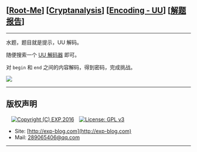 ## [[Root-Me](https://www.root-me.org/)] [[Cryptanalysis](https://www.root-me.org/en/Challenges/Cryptanalysis/)] [[Encoding - UU](https://www.root-me.org/en/Challenges/Cryptanalysis/Encoding-UU)] [[解题报告](https://exp-blog.com/safe/ctf/rootme/cryptanalysis/encoding-uu/)]

------

水题，题目就是提示，UU 解码。

随便搜索一个 [UU 解码器](http://ctf.ssleye.com/uu.html) 即可。

对 `begin` 和 `end` 之间的内容解码，得到密码，完成挑战。

![](https://github.com/lyy289065406/CTF-Solving-Reports/blob/master/rootme/Cryptanalysis/%5B02%5D%20%5B5P%5D%20Encoding%20-%20UU/imgs/01.png)

------

## 版权声明

　[![Copyright (C) EXP,2016](https://img.shields.io/badge/Copyright%20(C)-EXP%202016-blue.svg)](http://exp-blog.com)　[![License: GPL v3](https://img.shields.io/badge/License-GPL%20v3-blue.svg)](https://www.gnu.org/licenses/gpl-3.0)
  

- Site: [http://exp-blog.com](http://exp-blog.com) 
- Mail: <a href="mailto:289065406@qq.com?subject=[EXP's Github]%20Your%20Question%20（请写下您的疑问）&amp;body=What%20can%20I%20help%20you?%20（需要我提供什么帮助吗？）">289065406@qq.com</a>


------
